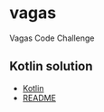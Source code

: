 # vagas
Vagas Code Challenge

## Kotlin solution

* [Kotlin](/vagas-kt)
* [README](/vagas-kt/README.md)
